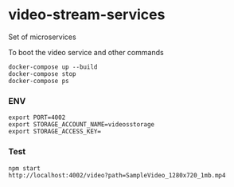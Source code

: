 # video-stream-services

Set of microservices

To boot the video service and other commands

    docker-compose up --build
    docker-compose stop
    docker-compose ps

### ENV

    export PORT=4002
    export STORAGE_ACCOUNT_NAME=videosstorage
    export STORAGE_ACCESS_KEY=

### Test

    npm start
    http://localhost:4002/video?path=SampleVideo_1280x720_1mb.mp4
